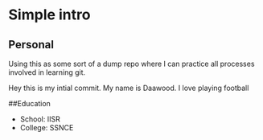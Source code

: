 # Simple intro 
## Personal
Using this as some sort of a dump repo where I can practice all processes involved in learning git.

Hey this is my intial commit. My name is Daawood.
I love playing football

##Education
- School: IISR
- College: SSNCE
